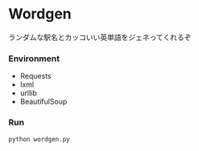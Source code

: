 # Wordgen
ランダムな駅名とカッコいい英単語をジェネってくれるぞ

### Environment
- Requests
- lxml
- urllib
- BeautifulSoup

### Run
```
python wordgen.py
```
